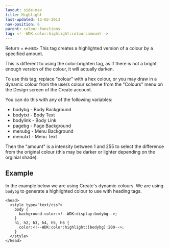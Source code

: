 ```yaml
---
layout: side-nav
title: Highlight
last-updated: 12-02-2013
nav-position: 6
parent: colour-functions
tag: <!--WDK:color:highlight:colour:amount-->
--- 
```


Return = `#<HEX>`
This tag creates a highlighted version of a colour by a specified amount. 

This is different to using the color:brighten tag, as if there is not a bright enough version of the colour, it will actually darken. 

To use this tag, replace "colour" with a hex colour, or you may draw in a dynamic colour from the users colour scheme from the "Colours" menu on the Design screen of the Create account.

You can do this with any of the following variables:
- bodybg - Body Background
- bodytxt - Body Text
- bodylink - Body Link
- pagebg - Page Background
- menubg - Menu Background
- menutxt - Menu Text

Then the "amount" is a intensity between 1 and 255 to select the difference from the original colour (this may be darker or lighter depending on the orginial shade).

## Example

In the example below we are using Create's dynamic colours. We are using `bodybg` to generate a highlighted colour to use with heading tags. 

~~~
<head>
  <style type="text/css">
    body {
      background-color:<!--WDK:display:bodybg-->;
    }
    h1, h2, h3, h4, h5, h6 {
      color:<!--WDK:color:highlight:[bodybg]:200-->;
    }
  </style>
</head>
~~~